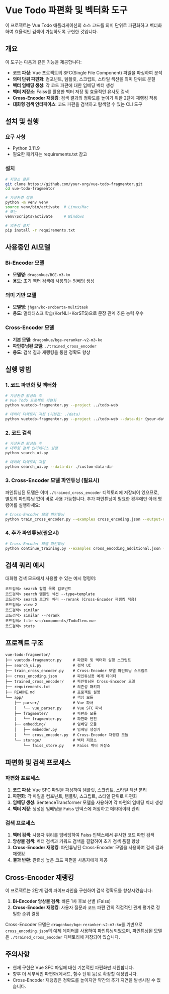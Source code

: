 # Vue Todo 파편화 및 벡터화 도구

이 프로젝트는 Vue Todo 애플리케이션의 소스 코드를 의미 단위로 파편화하고 벡터화하여 효율적인 검색이 가능하도록 구현한 것입니다.

## 개요

이 도구는 다음과 같은 기능을 제공합니다:

- **코드 파싱**: Vue 프로젝트의 SFC(Single File Component) 파일을 파싱하여 분석
- **의미 단위 파편화**: 컴포넌트, 템플릿, 스크립트, 스타일 섹션을 의미 단위로 분절
- **벡터 임베딩 생성**: 각 코드 파편에 대한 임베딩 벡터 생성
- **벡터 저장소**: Faiss를 활용한 벡터 저장 및 효율적인 유사도 검색
- **Cross-Encoder 재랭킹**: 검색 결과의 정확도를 높이기 위한 2단계 재랭킹 적용
- **대화형 검색 인터페이스**: 코드 파편을 검색하고 탐색할 수 있는 CLI 도구

## 설치 및 실행

### 요구 사항

- Python 3.11.9
- 필요한 패키지는 requirements.txt 참고

### 설치

```bash
# 저장소 클론
git clone https://github.com/your-org/vue-todo-fragmentor.git
cd vue-todo-fragmentor

# 가상환경 설정
python -m venv venv
source venv/bin/activate  # Linux/Mac
# 또는
venv\Scripts\activate     # Windows

# 의존성 설치
pip install -r requirements.txt
```

## 사용중인 AI모델

### Bi-Encoder 모델
- **모델명**: `dragonkue/BGE-m3-ko`
- **용도**: 초기 벡터 검색에 사용되는 임베딩 생성

### 의미 기반 모델
- **모델명**: `jhgan/ko-sroberta-multitask`
- **용도**: 멀티태스크 학습(KorNLI+KorSTS)으로 문장 관계 추론 능력 우수

### Cross-Encoder 모델
- **기본 모델**: `dragonkue/bge-reranker-v2-m3-ko`
- **파인튜닝된 모델**: `./trained_cross_encoder`
- **용도**: 검색 결과 재랭킹을 통한 정확도 향상

## 실행 방법

### 1. 코드 파편화 및 벡터화

```bash
# 가상환경 활성화 후
# Vue Todo 프로젝트 파편화
python vuetodo-fragmentor.py --project ../todo-web

# 데이터 디렉토리 지정 (기본값: ./data)
python vuetodo-fragmentor.py --project ../todo-web --data-dir {your-data-dir}
```

### 2. 코드 검색

```bash
# 가상환경 활성화 후
# 대화형 검색 인터페이스 실행
python search_ui.py

# 데이터 디렉토리 지정
python search_ui.py --data-dir ./custom-data-dir
```

### 3. Cross-Encoder 모델 파인튜닝 (필요시)

파인튜닝된 모델은 이미 `./trained_cross_encoder` 디렉토리에 저장되어 있으므로, 별도의 파인튜닝 없이 바로 사용 가능합니다. 추가 파인튜닝이 필요한 경우에만 아래 명령어를 실행하세요:

```bash
# Cross-Encoder 모델 파인튜닝
python train_cross_encoder.py --examples cross_encoding.json --output-dir ./trained_cross_encoder --test
```

### 4. 추가 파인튜닝(필요시)


```bash
# Cross-Encoder 모델 파인튜닝
python continue_training.py --examples cross_encoding_additional.json --model-dir ./trained_cross_encoder --output-dir ./trained_cross_encoder_v2 --checkpoint 282 --epochs 3
```


## 검색 쿼리 예시

대화형 검색 모드에서 사용할 수 있는 예시 명령어:

```
코드검색> search 할일 목록 컴포넌트
코드검색> search 템플릿 섹션 --type=template
코드검색> search 로그인 처리 --rerank (Cross-Encoder 재랭킹 적용)
코드검색> view 2
코드검색> similar
코드검색> similar --rerank
코드검색> file src/components/TodoItem.vue
코드검색> stats
```

## 프로젝트 구조

```
vue-todo-fragmentor/
├── vuetodo-fragmentor.py     # 파편화 및 벡터화 실행 스크립트
├── search_ui.py              # 검색 UI
├── train_cross_encoder.py    # Cross-Encoder 모델 파인튜닝 스크립트
├── cross_encoding.json       # 파인튜닝용 예제 데이터
├── trained_cross_encoder/    # 파인튜닝된 Cross-Encoder 모델
├── requirements.txt          # 의존성 패키지
├── README.md                 # 프로젝트 설명
└── app/                      # 핵심 모듈
    ├── parser/               # Vue 파서
    │   └── vue_parser.py     # Vue SFC 파서
    ├── fragmenter/           # 파편화 모듈
    │   └── fragmenter.py     # 파편화 엔진
    ├── embedding/            # 임베딩 모듈
    │   ├── embedder.py       # 임베딩 생성기
    │   └── cross_encoder.py  # Cross-Encoder 재랭킹 모듈
    └── storage/              # 벡터 저장소
        └── faiss_store.py    # Faiss 벡터 저장소
```

## 파편화 및 검색 프로세스

### 파편화 프로세스

1. **코드 파싱**: Vue SFC 파일을 파싱하여 템플릿, 스크립트, 스타일 섹션 분리
2. **파편화**: 각 파일을 컴포넌트, 템플릿, 스크립트, 스타일 단위로 파편화
3. **임베딩 생성**: SentenceTransformer 모델을 사용하여 각 파편의 임베딩 벡터 생성
4. **벡터 저장**: 생성된 임베딩을 Faiss 인덱스에 저장하고 메타데이터 관리

### 검색 프로세스

1. **벡터 검색**: 사용자 쿼리를 임베딩하여 Faiss 인덱스에서 유사한 코드 파편 검색
2. **앙상블 검색**: 벡터 검색과 키워드 검색을 결합하여 초기 검색 품질 향상
3. **Cross-Encoder 재랭킹**: 파인튜닝된 Cross-Encoder 모델을 사용하여 검색 결과 재랭킹
4. **결과 반환**: 관련성 높은 코드 파편을 사용자에게 제공

## Cross-Encoder 재랭킹

이 프로젝트는 2단계 검색 파이프라인을 구현하여 검색 정확도를 향상시켰습니다:

1. **Bi-Encoder 앙상블 검색**: 빠른 1차 후보 선별 (Faiss)
2. **Cross-Encoder 재랭킹**: 사용자 질문과 코드 파편 간의 직접적인 관계 평가로 정밀한 순위 결정

Cross-Encoder 모델은 `dragonkue/bge-reranker-v2-m3-ko`를 기반으로 `cross_encoding.json`의 예제 데이터를 사용하여 파인튜닝되었으며, 파인튜닝된 모델은 `./trained_cross_encoder` 디렉토리에 저장되어 있습니다.

## 주의사항

- 현재 구현은 Vue SFC 파일에 대한 기본적인 파편화만 지원합니다.
- 향후 더 세부적인 파편화(메서드, 함수 단위 등)로 확장할 예정입니다.
- Cross-Encoder 재랭킹은 정확도를 높이지만 약간의 추가 지연을 발생시킬 수 있습니다.